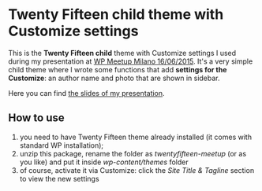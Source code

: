 # Twenty Fifteen child theme with Customize settings

This is the **Twenty Fifteen child** theme with Customize settings I used during my presentation at [WP Meetup Milano 16/06/2015](http://www.meetup.com/it/WordPress-Meetup-Milano/events/222609615/).
It's a very simple child theme where I wrote some functions that add **settings for the Customize**: an author name and photo that are shown in sidebar.  

Here you can find [the slides of my presentation](https://docs.google.com/presentation/d/1OD-1zw-RH-yC9K0ddkv3oGSWnQcn3YLOy6z11R42S4I/edit?usp=sharing).


## How to use

1. you need to have Twenty Fifteen theme already installed (it comes with standard WP installation);
1. unzip this package, rename the folder as *twentyfifteen-meetup* (or as you like) and put it inside *wp-content/themes* folder
1. of course, activate it via Customize: click the *Site Title & Tagline*  section to view the new settings 
